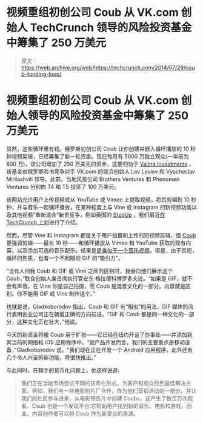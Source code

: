 # 视频重组初创公司 Coub 从 VK.com 创始人 TechCrunch 领导的风险投资基金中筹集了 250 万美元

> 原文：<https://web.archive.org/web/https://techcrunch.com/2014/07/29/coub-funding-loop/>

# 视频重组初创公司 Coub 从 VK.com 创始人领导的风险投资基金中筹集了 250 万美元

显然，这些循环里有钱。俄罗斯初创公司 Coub 让你创建并嵌入循环播放的 10 秒钟视频剪辑，已经筹集了新一轮资金。现在每月有 5000 万独立观众(一年前为 800 万)，该公司增加了 250 万美元的资金，这要归功于 [Vaizra Investments](https://web.archive.org/web/20230123111452/http://www.crunchbase.com/organization/vaizra-investments) ，该基金由俄罗斯脸书竞争对手 VK.com 的联合创始人 Lev Leviev 和 Vyacheslav Mirilashvili 领导。此前，当地风投公司 Brothers Ventures 和 Phenomen Ventures 分别向 T4 和 T5 投资了 100 万美元。

该网站允许用户上传视频或从 YouTube 或 Vimeo 上提取视频，将其剪辑到 10 秒钟，并与音乐一起循环播放，在某种程度上与 Vine 或 Instagram 的新视频功能以及其他视频“重新混合”新贵竞争，例如英国的 [StepUp](https://web.archive.org/web/20230123111452/http://www.stepup.io/) ，我们最近[在 TechCrunch 上对](https://web.archive.org/web/20230123111452/https://techcrunch.com/2014/07/06/stepup/)进行了介绍。

然而，尽管 Vine 和 Instagram 都是关于用户拍摄和上传的短视频剪辑，但 [Coub](https://web.archive.org/web/20230123111452/http://www.crunchbase.com/organization/coub) 更强调剪辑——最长 10 秒——和循环播放从 Vimeo 和 YouTube 获取的现有内容，以及添加可选的音乐配乐。结果是[更类似于一个音乐视频](https://web.archive.org/web/20230123111452/https://techcrunch.com/2013/06/01/coub/)，但是，由于其短，循环的性质，也有一个不起眼的 GIF 的“吸引力”。

“当有人问我 Coub 和 GIF 或 Vine 之间的区别时，我会向他们展示这个 Coub，”联合创始人兼首席执行官安东·格拉德科博罗多夫说。“如果是 GIF，就不会有声音。在 Vine 你是自己拍摄，而 Coub 是混音文化的一部分。内容就是区别。你不能用 GIF 或 Vine 制作这个。”

也就是说，Gladkoborodov 指出，Coub 和 GIF 有“相似”的用法，GIF 媒体的流行表明创业公司正在朝着正确的方向前进。“GIF 和 Coub 都是同一种文化的一部分，这种文化正在壮大，”他说。

今天的新资金将被 Coub 用于扩张——它已经在纽约开设了办事处——并添加到其当前的网络和 iOS 应用程序中。“就产品开发而言，我们的主要重点是移动设备，”Gladkoborodov 说。“我们现在正在开发一个 Android 应用程序，此外还有几个令人兴奋的新功能，将很快推出。”

与此同时，在棘手的货币化问题上，他这样说道:

> 我们正在当地市场尝试不同的货币化形式，为客户和观众找到最佳解决方案。例如，我们与一些电影制片厂合作，作为他们营销活动的一部分，并让我们的社区参与进来，从电影预告片中创建 Coubs，这产生了数百万次观看。Coub 也是一个发现平台:它帮助用户找到新的音乐、电影和游戏。因此，内容创作者可以将 Coub 作为新受众的来源。